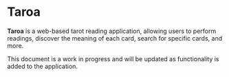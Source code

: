 # Taroa
**Taroa** is a web-based tarot reading application, allowing users to perform 
readings, discover the meaning of each card, search for specific cards, and 
more.

This document is a work in progress and will be updated as functionality is 
added to the application. 
